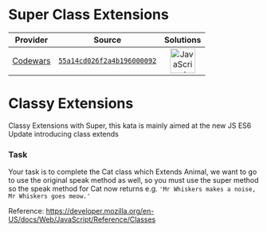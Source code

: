 [_metadata_:generated]: - "true"

# Super Class Extensions

<!-- INFO TABLE BEGIN -->

| Provider                                        | Source                                                                               | Solutions                                                                                                                                                    |
| :---------------------------------------------: | :----------------------------------------------------------------------------------: | :----------------------------------------------------------------------------------------------------------------------------------------------------------: |
| [Codewars](../../../docs/providers/Codewars.md) | [`55a14cd026f2a4b196000092`](https://www.codewars.com/kata/55a14cd026f2a4b196000092) | [<img src="https://res.cloudinary.com/rascaltwo/image/upload/v1631924076/javascript_ehszr7.svg" alt="JavaScript" title="JavaScript" width="50" />](solve.js) |

<!-- INFO TABLE END -->

<h1>Classy Extensions</h1>
Classy Extensions with Super, this kata is mainly aimed at the new JS ES6 Update introducing class extends

<h3>Task</h3>
Your task is to complete the Cat class which Extends Animal, we want to go to use the original speak method as well, so you must use the super method so the speak method for Cat now returns 
e.g. <code>'Mr Whiskers makes a noise, Mr Whiskers goes meow.'</code>


Reference: https://developer.mozilla.org/en-US/docs/Web/JavaScript/Reference/Classes
